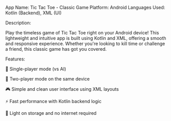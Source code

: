 App Name: Tic Tac Toe - Classic Game
Platform: Android
Languages Used: Kotlin (Backend), XML (UI)

Description:

Play the timeless game of Tic Tac Toe right on your Android device! This lightweight and intuitive app is built using Kotlin and XML, offering a smooth and responsive experience. Whether you're looking to kill time or challenge a friend, this classic game has got you covered.

Features:

🧠 Single-player mode (vs AI)

👥 Two-player mode on the same device

🎮 Simple and clean user interface using XML layouts

⚡ Fast performance with Kotlin backend logic

💾 Light on storage and no internet required
